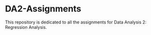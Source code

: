 # DA2-Assignments
This repository is dedicated to all the assignments for Data Analysis 2: Regression Analysis.
